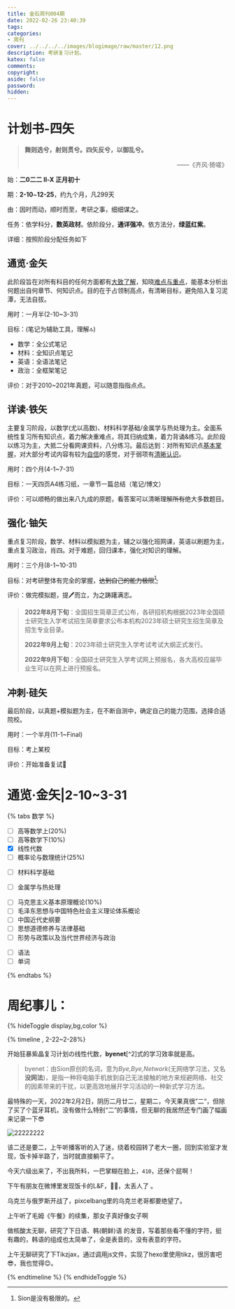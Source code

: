 ```yaml
---
title: 金石周刊004期
date: 2022-02-26 23:40:39
tags:
categories:
- 周刊
cover: ../../../../images/blogimage/raw/master/12.png
description: 考研复习计划。
katex: false
comments:
copyright:
aside: false
password: 
hidden: 
---
```


# 计划书-四矢

>  **舞则选兮，射则贯兮。四矢反兮，以御乱兮。**
>
> <p align='right'>——《齐风·猗嗟》</p>

始：**二0二二 Ⅱ-Ⅹ 正月初十** 

期：**2-10**~**12-25**，约九个月，凡299天

由：因时而动，顺时而至，考研之事，细细谋之。

任务：依学科分，**数英政材**。依阶段分，**通详强冲**。依方法分，**绿蓝红紫**。

详细：按照阶段分配任务如下

## 通览·金矢

此阶段旨在对所有科目的任何方面都有<u>大致了解</u>，知晓<u>难点与重点</u>，能基本分析出何题出自何章节、何知识点。目的在于占领制高点，有清晰目标，避免陷入复习泥潭，无法自拔。

用时：一月半(2-10~3-31)

目标：(笔记为辅助工具，理解🔝)

* 数学：全公式笔记
* 材料：全知识点笔记
* 英语：全语法笔记
* 政治：全框架笔记

评价：对于2010~2021年真题，可以随意指指点点。

## 详读·铁矢

主要复习阶段，以数学(尤以高数)、材料科学基础/金属学与热处理为主。全面系统性复习所有知识点，着力解决重难点，将其归纳成集，着力背诵&练习。此阶段以练习为主，大抵二分看网课资料，八分练习。最后达到：对所有知识点<u>基本掌握</u>，对大部分考试内容有较为<u>自信</u>的感觉，对于弱项有<u>清晰认识</u>。

用时：四个月(4-1~7-31)

目标：一天四页A4练习纸，一章节一篇总结（笔记/博文）

评价：可以顺畅的做出来八九成的原题，看答案可以清晰理解~~所有~~绝大多数题目。

## 强化·铀矢

重点复习阶段，数学、材料以模拟题为主，辅之以强化班网课，英语以刷题为主，重点复习政治，肖四。对于难题，回归课本，强化对知识的理解。

用时：三个月(8-1~10-31)

目标：对考研整体有完全的掌握，~~达到自己的能力极限[^1],~~

评价：做完模拟题，提🖊而立，为之踌躇满志。

> **2022年8月下旬**：全国招生简章正式公布，各研招机构根据2023年全国硕士研究生入学考试招生简章要求公布本机构2023年硕士研究生招生简章及招生专业目录。
>
> **2022年9月上旬**：2023年硕士研究生入学考试考试大纲正式发行。
>
> **2022年9月下旬**：全国硕士研究生入学考试网上预报名，各大高校应届毕业生可以在网上进行预报名。

## 冲刺·硅矢

最后阶段，以真题+模拟题为主，在不断自测中，确定自己的能力范围，选择合适院校。

用时：一个半月(11-1~Final)

目标：考上某校

评价：开始准备复试🐶

# 通览·金矢|2-10~3-31

{% tabs 数学 %}
<!-- tab 数学 -->

- [ ] 高等数学上(20%)
- [ ] 高等数学下(10%)
- [x] 线性代数
- [ ] 概率论与数理统计(25%)

<!-- endtab -->

<!-- tab 专业课 -->

- [ ] 材料科学基础

- [ ] 金属学与热处理

<!-- endtab -->

<!-- tab 政治 -->

- [ ] 马克思主义基本原理概论(10%)
- [ ] 毛泽东思想与中国特色社会主义理论体系概论
- [ ] 中国近代史纲要
- [ ] 思想道德修养与法律基础
- [ ] 形势与政策以及当代世界经济与政治

<!-- endtab -->

<!-- tab 英语 -->

- [ ] 语法
- [ ] 单词

<!-- endtab -->
{% endtabs %}

# 周纪事儿：

{% hideToggle display,bg,color %}

{% timeline ,  2-22~2-28%}
<!-- timeline 周一 -->
开始狂暴紫晶复习计划の线性代数，**byenet**[^2]式的学习效率就是高。

> byenet：由Sion原创的名词，意为*Bye,Bye,Network*(无网络学习法，又名**没网法**)，是指一种将电脑手机放到自己无法接触的地方来规避网络、社交的因素带来的干扰，以更高效地展开学习活动的一种新式学习方法。

<!-- endtimeline -->
<!-- timeline 周二 -->
最特殊的一天，2022年2月2日，阴历二月廿二，星期二，今天果真很”二“，但除了买了个蓝牙耳机，没有做什么特别“二”的事情，但无聊的我居然还专门画了幅画来记录一下😎

![22222222](https://s2.loli.net/2022/02/28/21sXluYJ76HOrVd.jpg)

<!-- endtimeline -->

<!-- timeline 周三 -->
该二还是要二，上午听播客听的入了迷，绕着校园转了老大一圈，回到实验室才发现，饭卡掉半路了，当时就直接躺平了。
<!-- endtimeline -->

<!-- timeline 周四 -->
今天六级出来了，不出我所料，一巴掌糊在脸上，`410`，还保个屁啊！

下午有朋友在微博里发现饭卡的L&F，💩💩，太丢人了 。

乌克兰与俄罗斯开战了，pixcelbang里的乌克兰老哥都要绝望了。
<!-- endtimeline -->

<!-- timeline 周五 -->
上午听了毛姆《午餐》的续集，那女子真好像女子啊
<!-- endtimeline -->

<!-- timeline 周六 -->
做核酸太无聊，研究了下日语、韩(朝鲜)语 的发音，写着那些看不懂的字符，挺有趣的，韩语的组成也太简单了，全是表音的，没有表意的字符。
<!-- endtimeline -->

<!-- timeline 周日 -->
上午无聊研究了下Tikzjax，通过调用js文件，实现了hexo里使用tikz，很厉害吧😎，我也觉得😊。
<!-- endtimeline -->



{% endtimeline %}
{% endhideToggle %}

[^1]:Sion是没有极限的。
